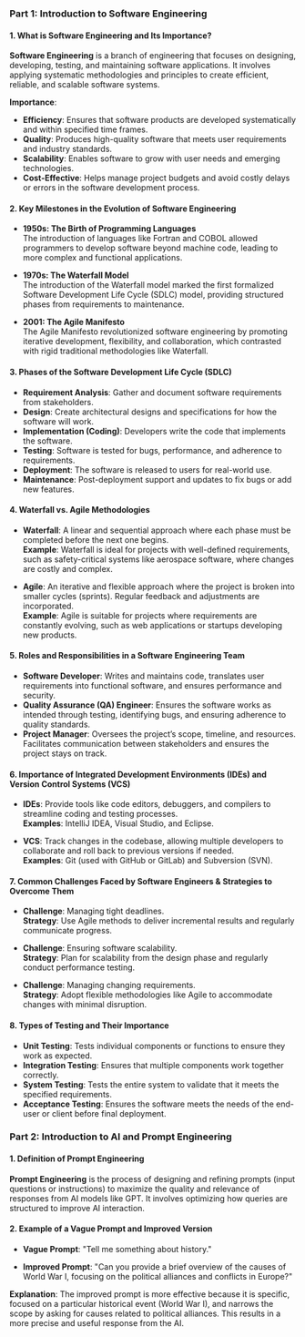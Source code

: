 ### Part 1: Introduction to Software Engineering

#### 1. What is Software Engineering and Its Importance?
**Software Engineering** is a branch of engineering that focuses on designing, developing, testing, and maintaining software applications. It involves applying systematic methodologies and principles to create efficient, reliable, and scalable software systems.

**Importance**:
- **Efficiency**: Ensures that software products are developed systematically and within specified time frames.
- **Quality**: Produces high-quality software that meets user requirements and industry standards.
- **Scalability**: Enables software to grow with user needs and emerging technologies.
- **Cost-Effective**: Helps manage project budgets and avoid costly delays or errors in the software development process.

#### 2. Key Milestones in the Evolution of Software Engineering
- **1950s: The Birth of Programming Languages**  
  The introduction of languages like Fortran and COBOL allowed programmers to develop software beyond machine code, leading to more complex and functional applications.
  
- **1970s: The Waterfall Model**  
  The introduction of the Waterfall model marked the first formalized Software Development Life Cycle (SDLC) model, providing structured phases from requirements to maintenance.
  
- **2001: The Agile Manifesto**  
  The Agile Manifesto revolutionized software engineering by promoting iterative development, flexibility, and collaboration, which contrasted with rigid traditional methodologies like Waterfall.

#### 3. Phases of the Software Development Life Cycle (SDLC)
- **Requirement Analysis**: Gather and document software requirements from stakeholders.
- **Design**: Create architectural designs and specifications for how the software will work.
- **Implementation (Coding)**: Developers write the code that implements the software.
- **Testing**: Software is tested for bugs, performance, and adherence to requirements.
- **Deployment**: The software is released to users for real-world use.
- **Maintenance**: Post-deployment support and updates to fix bugs or add new features.

#### 4. Waterfall vs. Agile Methodologies
- **Waterfall**: A linear and sequential approach where each phase must be completed before the next one begins.  
  **Example**: Waterfall is ideal for projects with well-defined requirements, such as safety-critical systems like aerospace software, where changes are costly and complex.
  
- **Agile**: An iterative and flexible approach where the project is broken into smaller cycles (sprints). Regular feedback and adjustments are incorporated.  
  **Example**: Agile is suitable for projects where requirements are constantly evolving, such as web applications or startups developing new products.

#### 5. Roles and Responsibilities in a Software Engineering Team
- **Software Developer**: Writes and maintains code, translates user requirements into functional software, and ensures performance and security.
- **Quality Assurance (QA) Engineer**: Ensures the software works as intended through testing, identifying bugs, and ensuring adherence to quality standards.
- **Project Manager**: Oversees the project’s scope, timeline, and resources. Facilitates communication between stakeholders and ensures the project stays on track.

#### 6. Importance of Integrated Development Environments (IDEs) and Version Control Systems (VCS)
- **IDEs**: Provide tools like code editors, debuggers, and compilers to streamline coding and testing processes.  
  **Examples**: IntelliJ IDEA, Visual Studio, and Eclipse.
  
- **VCS**: Track changes in the codebase, allowing multiple developers to collaborate and roll back to previous versions if needed.  
  **Examples**: Git (used with GitHub or GitLab) and Subversion (SVN).

#### 7. Common Challenges Faced by Software Engineers & Strategies to Overcome Them
- **Challenge**: Managing tight deadlines.  
  **Strategy**: Use Agile methods to deliver incremental results and regularly communicate progress.
  
- **Challenge**: Ensuring software scalability.  
  **Strategy**: Plan for scalability from the design phase and regularly conduct performance testing.
  
- **Challenge**: Managing changing requirements.  
  **Strategy**: Adopt flexible methodologies like Agile to accommodate changes with minimal disruption.

#### 8. Types of Testing and Their Importance
- **Unit Testing**: Tests individual components or functions to ensure they work as expected.
- **Integration Testing**: Ensures that multiple components work together correctly.
- **System Testing**: Tests the entire system to validate that it meets the specified requirements.
- **Acceptance Testing**: Ensures the software meets the needs of the end-user or client before final deployment.

### Part 2: Introduction to AI and Prompt Engineering

#### 1. Definition of Prompt Engineering
**Prompt Engineering** is the process of designing and refining prompts (input questions or instructions) to maximize the quality and relevance of responses from AI models like GPT. It involves optimizing how queries are structured to improve AI interaction.

#### 2. Example of a Vague Prompt and Improved Version
- **Vague Prompt**: "Tell me something about history."
  
- **Improved Prompt**: "Can you provide a brief overview of the causes of World War I, focusing on the political alliances and conflicts in Europe?"
  
**Explanation**: The improved prompt is more effective because it is specific, focused on a particular historical event (World War I), and narrows the scope by asking for causes related to political alliances. This results in a more precise and useful response from the AI.

